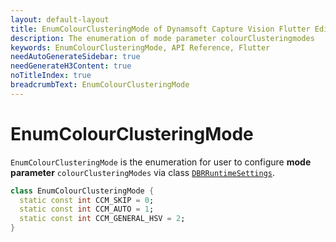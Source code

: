 ```yaml
---
layout: default-layout
title: EnumColourClusteringMode of Dynamsoft Capture Vision Flutter Edition
description: The enumeration of mode parameter colourClusteringmodes
keywords: EnumColourClusteringMode, API Reference, Flutter
needAutoGenerateSidebar: true
needGenerateH3Content: true
noTitleIndex: true
breadcrumbText: EnumColourClusteringMode
---
```


# EnumColourClusteringMode

`EnumColourClusteringMode` is the enumeration for user to configure **mode parameter** `colourClusteringModes` via class [`DBRRuntimeSettings`](class-dbr-runtime-settings.md).

```dart
class EnumColourClusteringMode {
  static const int CCM_SKIP = 0;
  static const int CCM_AUTO = 1;
  static const int CCM_GENERAL_HSV = 2;
}
```
